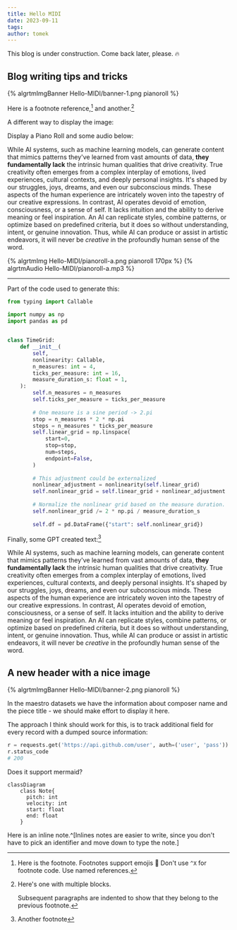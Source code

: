 ```yaml
---
title: Hello MIDI
date: 2023-09-11
tags:
author: tomek
---
```


This blog is under construction. Come back later, please. :fire:

<!-- more -->

## Blog writing tips and tricks

{% algrtmImgBanner Hello-MIDI/banner-1.png pianoroll %}

Here is a footnote reference,[^1] and another.[^longnote]

A different way to display the image:

Display a Piano Roll and some audio below:

While AI systems, such as machine learning models, can generate content that mimics patterns they've learned from vast amounts of data, **they fundamentally lack** the intrinsic human qualities that drive creativity. True creativity often emerges from a complex interplay of emotions, lived experiences, cultural contexts, and deeply personal insights. It's shaped by our struggles, joys, dreams, and even our subconscious minds. These aspects of the human experience are intricately woven into the tapestry of our creative expressions. In contrast, AI operates devoid of emotion, consciousness, or a sense of self. It lacks intuition and the ability to derive meaning or feel inspiration. An AI can replicate styles, combine patterns, or optimize based on predefined criteria, but it does so without understanding, intent, or genuine innovation. Thus, while AI can produce or assist in artistic endeavors, it will never be _creative_ in the profoundly human sense of the word.


{% algrtmImg Hello-MIDI/pianoroll-a.png pianoroll 170px %}
{% algrtmAudio Hello-MIDI/pianoroll-a.mp3 %}

---

Part of the code used to generate this:

```python
from typing import Callable
                           
import numpy as np         
import pandas as pd        


class TimeGrid:                                                      
    def __init__(                                                    
        self,                                                        
        nonlinearity: Callable,                                      
        n_measures: int = 4,                                         
        ticks_per_measure: int = 16,                                 
        measure_duration_s: float = 1,                               
    ):                                                               
        self.n_measures = n_measures                                 
        self.ticks_per_measure = ticks_per_measure                   
                                                                     
        # One measure is a sine period -> 2.pi                       
        stop = n_measures * 2 * np.pi                                
        steps = n_measures * ticks_per_measure                       
        self.linear_grid = np.linspace(                              
            start=0,                                                 
            stop=stop,                                               
            num=steps,                                               
            endpoint=False,                                          
        )                                                            
                                                                     
        # This adjustment could be externalized                      
        nonlinear_adjustment = nonlinearity(self.linear_grid)        
        self.nonlinear_grid = self.linear_grid + nonlinear_adjustment
                                                                     
        # Normalize the nonlinear grid based on the measure duration.
        self.nonlinear_grid /= 2 * np.pi / measure_duration_s        
                                                                     
        self.df = pd.DataFrame({"start": self.nonlinear_grid})       
```


Finally, some GPT created text:[^ref_gpt_a]

While AI systems, such as machine learning models, can generate content that mimics patterns they've learned from vast amounts of data, **they fundamentally lack** the intrinsic human qualities that drive creativity. True creativity often emerges from a complex interplay of emotions, lived experiences, cultural contexts, and deeply personal insights. It's shaped by our struggles, joys, dreams, and even our subconscious minds. These aspects of the human experience are intricately woven into the tapestry of our creative expressions. In contrast, AI operates devoid of emotion, consciousness, or a sense of self. It lacks intuition and the ability to derive meaning or feel inspiration. An AI can replicate styles, combine patterns, or optimize based on predefined criteria, but it does so without understanding, intent, or genuine innovation. Thus, while AI can produce or assist in artistic endeavors, it will never be _creative_ in the profoundly human sense of the word.

## A new header with a nice image
{% algrtmImgBanner Hello-MIDI/banner-2.png pianoroll %}

In the maestro datasets we have the information about composer name and the piece title - we should make effort to display it here.

The approach I think should work for this, is to track additional field for every record with a dumped source information:

```py
r = requests.get('https://api.github.com/user', auth=('user', 'pass'))
r.status_code
# 200
```

Does it support mermaid?

```mermaid
classDiagram
    class Note{
      pitch: int
      velocity: int
      start: float
      end: float
    }
```

Here is an inline note.^[Inlines notes are easier to write, since you don't have to pick an identifier and move down to type the note.]

[^1]: Here is the footnote. Footnotes support emojis :satellite: Don't use `^X` for footnote code. Use named references.

[^longnote]: Here's one with multiple blocks.

    Subsequent paragraphs are indented to show that they
belong to the previous footnote.

[^ref_gpt_a]: Another footnote

